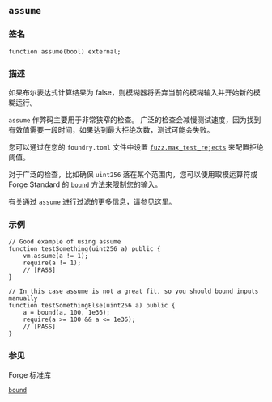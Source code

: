## `assume`

### 签名

```solidity
function assume(bool) external;
```

### 描述

如果布尔表达式计算结果为 false，则模糊器将丢弃当前的模糊输入并开始新的模糊运行。

`assume` 作弊码主要用于非常狭窄的检查。
广泛的检查会减慢测试速度，因为找到有效值需要一段时间，如果达到最大拒绝次数，测试可能会失败。

您可以通过在您的 `foundry.toml` 文件中设置 [`fuzz.max_test_rejects`][max-test-rejects] 来配置拒绝阈值。

对于广泛的检查，比如确保 `uint256` 落在某个范围内，您可以使用取模运算符或 Forge Standard 的 [`bound`][forge-std-bound] 方法来限制您的输入。

有关通过 `assume` 进行过滤的更多信息，请参见[这里][filtering-guide]。

### 示例

```solidity
// Good example of using assume
function testSomething(uint256 a) public {
    vm.assume(a != 1);
    require(a != 1);
    // [PASS]
}
```

```solidity
// In this case assume is not a great fit, so you should bound inputs manually
function testSomethingElse(uint256 a) public {
    a = bound(a, 100, 1e36);
    require(a >= 100 && a <= 1e36);
    // [PASS]
}
```

### 参见

Forge 标准库

[`bound`](../reference/forge-std/bound.md)

[max-test-rejects]: ../reference/config/testing.md#max_test_rejects
[forge-std-bound]: ../reference/forge-std/bound.md
[filtering-guide]: https://altsysrq.github.io/proptest-book/proptest/tutorial/filtering.html#filtering